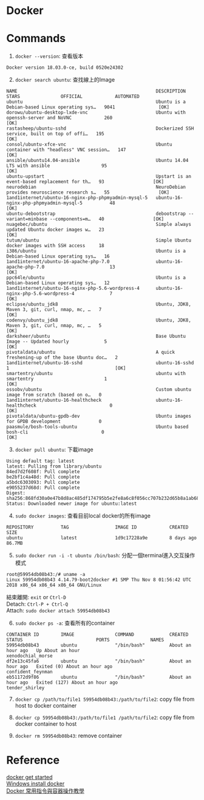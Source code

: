 # Docker

# Commands

1. `docker --version`: 查看版本  
```
Docker version 18.03.0-ce, build 0520e24302
```
2. `docker search ubuntu`: 查找線上的Image
```
NAME                                                   DESCRIPTION                                     STARS               OFFICIAL            AUTOMATED
ubuntu                                                 Ubuntu is a Debian-based Linux operating sys…   9041                [OK]
dorowu/ubuntu-desktop-lxde-vnc                         Ubuntu with openssh-server and NoVNC            260                                     [OK]
rastasheep/ubuntu-sshd                                 Dockerized SSH service, built on top of offi…   195                                     [OK]
consol/ubuntu-xfce-vnc                                 Ubuntu container with "headless" VNC session…   147                                     [OK]
ansible/ubuntu14.04-ansible                            Ubuntu 14.04 LTS with ansible                   95                                      [OK]
ubuntu-upstart                                         Upstart is an event-based replacement for th…   93                  [OK]
neurodebian                                            NeuroDebian provides neuroscience research s…   55                  [OK]
1and1internet/ubuntu-16-nginx-php-phpmyadmin-mysql-5   ubuntu-16-nginx-php-phpmyadmin-mysql-5          48                                      [OK]
ubuntu-debootstrap                                     debootstrap --variant=minbase --components=m…   40                  [OK]
nuagebec/ubuntu                                        Simple always updated Ubuntu docker images w…   23                                      [OK]
tutum/ubuntu                                           Simple Ubuntu docker images with SSH access     18
i386/ubuntu                                            Ubuntu is a Debian-based Linux operating sys…   16
1and1internet/ubuntu-16-apache-php-7.0                 ubuntu-16-apache-php-7.0                        13                                      [OK]
ppc64le/ubuntu                                         Ubuntu is a Debian-based Linux operating sys…   12
1and1internet/ubuntu-16-nginx-php-5.6-wordpress-4      ubuntu-16-nginx-php-5.6-wordpress-4             7                                       [OK]
eclipse/ubuntu_jdk8                                    Ubuntu, JDK8, Maven 3, git, curl, nmap, mc, …   7                                       [OK]
codenvy/ubuntu_jdk8                                    Ubuntu, JDK8, Maven 3, git, curl, nmap, mc, …   5                                       [OK]
darksheer/ubuntu                                       Base Ubuntu Image -- Updated hourly             5                                       [OK]
pivotaldata/ubuntu                                     A quick freshening-up of the base Ubuntu doc…   2
1and1internet/ubuntu-16-sshd                           ubuntu-16-sshd                                  1                                       [OK]
smartentry/ubuntu                                      ubuntu with smartentry                          1                                       [OK]
ossobv/ubuntu                                          Custom ubuntu image from scratch (based on o…   0
1and1internet/ubuntu-16-healthcheck                    ubuntu-16-healthcheck                           0                                       [OK]
pivotaldata/ubuntu-gpdb-dev                            Ubuntu images for GPDB development              0
paasmule/bosh-tools-ubuntu                             Ubuntu based bosh-cli                           0                                       [OK]
```

3. `docker pull ubuntu`: 下載image
```
Using default tag: latest
latest: Pulling from library/ubuntu
84ed7d2f608f: Pull complete
be2bf1c4a48d: Pull complete
a5bdc6303093: Pull complete
e9055237d68d: Pull complete
Digest: sha256:868fd30a0e47b8d8ac485df174795b5e2fe8a6c8f056cc707b232d65b8a1ab68
Status: Downloaded newer image for ubuntu:latest
```

4. `sudo docker images`: 查看目前local docker的所有image
```
REPOSITORY          TAG                 IMAGE ID            CREATED             SIZE
ubuntu              latest              1d9c17228a9e        8 days ago          86.7MB
```

5. `sudo docker run -i -t ubuntu /bin/bash`: 分配一個terminal進入交互操作模式
```
root@59954db08b43:/# uname -a
Linux 59954db08b43 4.14.79-boot2docker #1 SMP Thu Nov 8 01:56:42 UTC 2018 x86_64 x86_64 x86_64 GNU/Linux
```
結束離開: `exit` or `Ctrl-D`  
Detach: `Ctrl-P + Ctrl-Q`  
Attach: `sudo docker attach 59954db08b43`

6. `sudo docker ps -a`: 查看所有的container
```
CONTAINER ID        IMAGE               COMMAND             CREATED             STATUS                           PORTS               NAMES
59954db08b43        ubuntu              "/bin/bash"         About an hour ago   Up About an hour                                     xenodochial_morse
df2e13c45fa6        ubuntu              "/bin/bash"         About an hour ago   Exited (0) About an hour ago                         confident_feynman
eb51172d9f86        ubuntu              "/bin/bash"         About an hour ago   Exited (127) About an hour ago                       tender_shirley
```

7. `docker cp /path/to/file1 59954db08b43:/path/to/file2`: copy file from host to docker container  

8. `docker cp 59954db08b43:/path/to/file1 /path/to/file2`: copy file from docker container to host  

9. `docker rm 59954db08b43`: remove container  

# Reference
[docker get started](https://docs.docker.com/get-started/#test-docker-installation)  
[Windows install docker](https://hk.saowen.com/a/5b14e34f7266b297f0641b4561a6250f7c703fe27c6d1970055aa6436495fd49)  
[Docker 常用指令與容器操作教學](https://blog.gtwang.org/linux/docker-commands-and-container-management-tutorial/)